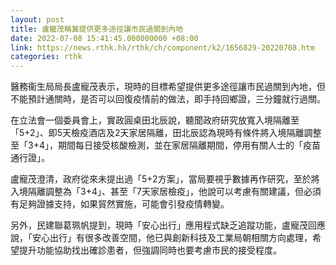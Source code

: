 ```yaml
---
layout: post
title: 盧寵茂稱冀提供更多途徑讓市民過關到內地
date: 2022-07-08 15:41:45.000000000 +08:00
link: https://news.rthk.hk/rthk/ch/component/k2/1656829-20220708.htm
categories: rthk
---
```


醫務衞生局局長盧寵茂表示，現時的目標希望提供更多途徑讓市民過關到內地，但不能預計通關時，是否可以回復疫情前的做法，即手持回鄉證，三分鐘就行過關。

在立法會一個委員會上，實政圓桌田北辰說，聽聞政府研究放寬入境隔離至「5+2」、即5天檢疫酒店及2天家居隔離，田北辰認為現時有條件將入境隔離調整至「3+4」，期間每日接受核酸檢測，並在家居隔離期間，停用有關人士的「疫苗通行證」。

盧寵茂澄清，政府從來未提出過「5+2方案」，當局要視乎數據再作研究，至於將入境隔離調整為「3+4」、甚至「7天家居檢疫」，他說可以考慮有關建議，但必須有足夠證據支持，如果貿然實施，可能會引發疫情轉變。

另外，民建聯葛珮帆提到，現時「安心出行」應用程式缺乏追蹤功能，盧寵茂回應說，「安心出行」有很多改善空間，他已與創新科技及工業局朝相關方向處理，希望提升功能協助找出確診患者，但強調同時也要考慮市民的接受程度。
